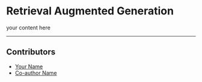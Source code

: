 <!-- TODO: Replace this text with a summary of article for SEO -->

# Retrieval Augmented Generation

<!-- TODO: Cover image: 
1. You can create your own cover image and put it in the correct asset directory,
2. or you can give an explanation on how it should be and we will help you create one. Please tag arunesh@superlinked.com or @AruneshSingh (GitHub) in this case. -->

your content here

---
## Contributors

- [Your Name](you_social_handle.com)
- [Co-author Name](their_social_handle.com)
